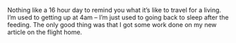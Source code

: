 Nothing like a 16 hour day to remind you what it’s like to travel for a
living. I’m used to getting up at 4am – I’m just used to going back to
sleep after the feeding. The only good thing was that I got some work
done on my new article on the flight home.

